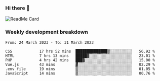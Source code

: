 ### Hi there 👋

<!--
**itzcy/itzcy** is a ✨ _special_ ✨ repository because its `README.md` (this file) appears on your GitHub profile.

Here are some ideas to get you started:

- 🔭 I’m currently working on ...
- 🌱 I’m currently learning ...
- 👯 I’m looking to collaborate on ...
- 🤔 I’m looking for help with ...
- 💬 Ask me about ...
- 📫 How to reach me: ...
- 😄 Pronouns: ...
- ⚡ Fun fact: ...
-->
![ReadMe Card](https://github-readme-stats.vercel.app/api?username=itzcy&show_icons=true&title_color=2d3198&icon_color=797cb8&text_color=24292e&bg_color=f6f8fa)

### Weekly development breakdown
<!--START_SECTION:waka-->

```text
From: 24 March 2023 - To: 31 March 2023

CSS            17 hrs 52 mins  ██████████████▒░░░░░░░░░░   56.92 %
HTML           7 hrs 13 mins   █████▓░░░░░░░░░░░░░░░░░░░   23.01 %
PHP            4 hrs 42 mins   ███▓░░░░░░░░░░░░░░░░░░░░░   15.00 %
Vue.js         43 mins         ▓░░░░░░░░░░░░░░░░░░░░░░░░   02.29 %
.env file      19 mins         ▒░░░░░░░░░░░░░░░░░░░░░░░░   01.05 %
JavaScript     14 mins         ▒░░░░░░░░░░░░░░░░░░░░░░░░   00.76 %
```

<!--END_SECTION:waka-->
